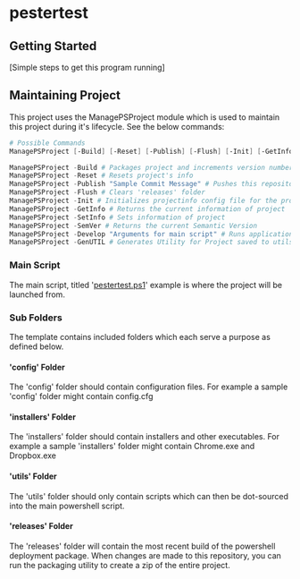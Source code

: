 # pestertest



## Getting Started

[Simple steps to get this program running]

## Maintaining Project

This project uses the ManagePSProject module which is used to maintain this project during it's lifecycle. See the below commands:

```powershell
# Possible Commands
ManagePSProject [-Build] [-Reset] [-Publish] [-Flush] [-Init] [-GetInfo] [-SetInfo] [SemVer]

ManagePSProject -Build # Packages project and increments version number
ManagePSProject -Reset # Resets project's info
ManagePSProject -Publish "Sample Commit Message" # Pushes this repository to remote git repo
ManagePSProject -Flush # Clears 'releases' folder
ManagePSProject -Init # Initializes projectinfo config file for the project and builds project environment
ManagePSProject -GetInfo # Returns the current information of project
ManagePSProject -SetInfo # Sets information of project
ManagePSProject -SemVer # Returns the current Semantic Version
ManagePSProject -Develop "Arguments for main script" # Runs application in development mode
ManagePSProject -GenUTIL # Generates Utility for Project saved to utils folder
```

### Main Script

The main script, titled '[pestertest.ps1](pestertest.ps1)' example is where the project will be launched from.

### Sub Folders

The template contains included folders which each serve a purpose as defined below.

#### 'config' Folder

The 'config' folder should contain configuration files. For example a sample 'config' folder might contain config.cfg

#### 'installers' Folder

The 'installers' folder should contain installers and other executables. For example a sample 'installers' folder might contain Chrome.exe and Dropbox.exe

#### 'utils' Folder

The 'utils' folder should only contain scripts which can then be dot-sourced into the main powershell script.

#### 'releases' Folder

The 'releases' folder will contain the most recent build of the powershell deployment package. When changes are made to this repository, you can run the packaging utility to create a zip of the entire project.
